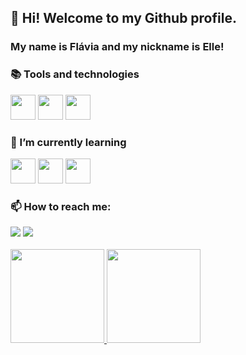 ## 👋 Hi! Welcome to my Github profile.
### My name is Flávia and my nickname is Elle!

### 📚 Tools and technologies   
<img src="https://cdn.jsdelivr.net/gh/devicons/devicon/icons/html5/html5-original.svg" width="40" height="40"/> <img src="https://cdn.jsdelivr.net/gh/devicons/devicon/icons/css3/css3-original.svg" width="40" height="40"/> <img src="https://cdn.jsdelivr.net/gh/devicons/devicon/icons/figma/figma-original.svg" width="40" height="40"/>

### 🌱 I’m currently learning
<img src="https://cdn.jsdelivr.net/gh/devicons/devicon/icons/css3/css3-original.svg" width="40" height="40"/> <img src="https://cdn.jsdelivr.net/gh/devicons/devicon/icons/javascript/javascript-original.svg" width="40" height="40"/> <img src="https://cdn.jsdelivr.net/gh/devicons/devicon/icons/git/git-original.svg" width="40" height="40"/>

### 📫 How to reach me:
<div>
<a href = "mailto:flaviarlimasantos@gmail.com"><img src="https://img.shields.io/badge/Gmail-D14836?style=for-the-badge&logo=gmail&logoColor=white" target="_blank"></a>
<a href="https://www.linkedin.com/in/seu-usuário-linkedln-aqui" target="_blank"><img src="https://img.shields.io/badge/-LinkedIn-%230077B5?style=for-the-badge&logo=linkedin&logoColor=white" target="_blank"></a>   
</div>

<br>

<div>
<a href="https://github.com/flaviarafaelle">
<img height="150em" src="https://github-readme-stats.vercel.app/api/top-langs/?username=flaviarafaelle&layout=compact&langs_count=7&theme=dracula"/>
<img height="150em" src="https://github-readme-stats.vercel.app/api?username=flaviarafaelle&show_icons=true&theme=dracula&include_all_commits=true&count_private=true"/>
</div>

<!---
**flaviarafaelle/flaviarafaelle** is a ✨ _special_ ✨ repository because its `README.md` (this file) appears on your GitHub profile.
You can click the Preview link to take a look at your changes.
https://devicon.dev/
https://myoctocat.com/
--->
